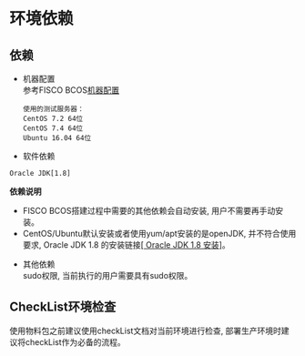 # 环境依赖
## 依赖  
- 机器配置  
   参考FISCO BCOS[机器配置](https://github.com/FISCO-BCOS/FISCO-BCOS/tree/master/doc/manual#第一章-部署fisco-bcos环境)  
   ```
   使用的测试服务器： 
   CentOS 7.2 64位
   CentOS 7.4 64位
   Ubuntu 16.04 64位
   ```
  
- 软件依赖  

```shell
Oracle JDK[1.8]
```

**依赖说明**
* FISCO BCOS搭建过程中需要的其他依赖会自动安装, 用户不需要再手动安装。
* CentOS/Ubuntu默认安装或者使用yum/apt安装的是openJDK, 并不符合使用要求, Oracle JDK 1.8 的安装链接[[ Oracle JDK 1.8 安装]](https://github.com/FISCO-BCOS/fisco-package-build-tool/blob/HaoXuan40404-patch-1/doc/Oracle%20JAVA%201.8%20install.md)。

- 其他依赖  
  sudo权限, 当前执行的用户需要具有sudo权限。

##  CheckList环境检查
使用物料包之前建议使用checkList文档对当前环境进行检查, 部署生产环境时建议将checkList作为必备的流程。
